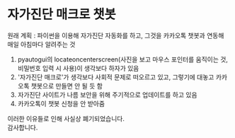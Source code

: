 # 자가진단 매크로 챗봇
원래 계획 : 파이썬을 이용해 자가진단 자동화를 하고, 그것을 카카오톡 챗봇과 연동해 매일 아침마다 알려주는 것

1. pyautogui의 locateoncenterscreen(사진을 보고 마우스 포인터를 움직이는 것, 비밀번호 입력 시 사용)이 생각보다 하자가 있음
2. '자가진단 매크로'가 생각보다 사회적 문제로 떠오르고 있고, 그렇기에 대놓고 카카오톡 챗봇으로 만들면 안 될 듯 함
3. 자가진단 사이트가 나름 보안을 위해 주기적으로 업데이트를 하고 있음
4. 카카오톡이 챗봇 신청을 안 받아줌

이러한 이유들로 인해 사실상 폐기되었습니다.  
감사합니다.